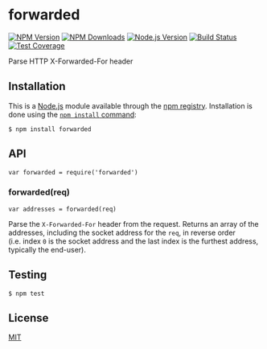 forwarded
=========

[![NPM Version](https://img.shields.io/npm/v/forwarded.svg)](https://npmjs.org/package/forwarded) [![NPM Downloads](https://img.shields.io/npm/dm/forwarded.svg)](https://npmjs.org/package/forwarded) [![Node.js Version](https://img.shields.io/node/v/forwarded.svg)](https://nodejs.org/en/download/) [![Build Status](https://badgen.net/github/checks/jshttp/forwarded/master?label=ci)](https://github.com/jshttp/forwarded/actions?query=workflow%3Aci) [![Test Coverage](https://img.shields.io/coveralls/jshttp/forwarded/master.svg)](https://coveralls.io/r/jshttp/forwarded?branch=master)

Parse HTTP X-Forwarded-For header

Installation
------------

This is a [Node.js](https://nodejs.org/en/) module available through the [npm registry](https://www.npmjs.com/). Installation is done using the [`npm install` command](https://docs.npmjs.com/getting-started/installing-npm-packages-locally):

    $ npm install forwarded

API
---

    var forwarded = require('forwarded')

### forwarded(req)

    var addresses = forwarded(req)

Parse the `X-Forwarded-For` header from the request. Returns an array of the addresses, including the socket address for the `req`, in reverse order (i.e. index `0` is the socket address and the last index is the furthest address, typically the end-user).

Testing
-------

    $ npm test

License
-------

[MIT](LICENSE)
